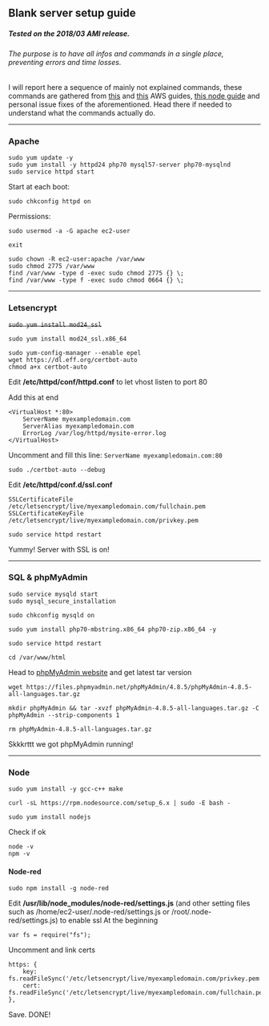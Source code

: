 ## Blank server setup guide
##### Tested on the 2018/03 AMI release.
###### The purpose is to have all infos and commands in a single place, preventing errors and time losses.
I will report here a sequence of mainly not explained commands, these commands are gathered from [this](https://docs.aws.amazon.com/AWSEC2/latest/UserGuide/install-LAMP.html) and [this](https://docs.aws.amazon.com/AWSEC2/latest/UserGuide/SSL-on-amazon-linux-ami.html) AWS guides, [this node guide](https://www.e2enetworks.com/help/knowledge-base/how-to-install-node-js-and-npm-on-centos/) and personal issue fixes of the aforementioned. Head there if needed to understand what the commands actually do.
***


### Apache
```
sudo yum update -y
sudo yum install -y httpd24 php70 mysql57-server php70-mysqlnd
sudo service httpd start
```
Start at each boot:
```
sudo chkconfig httpd on
```
Permissions:
```
sudo usermod -a -G apache ec2-user

exit
```
```
sudo chown -R ec2-user:apache /var/www
sudo chmod 2775 /var/www
find /var/www -type d -exec sudo chmod 2775 {} \;
find /var/www -type f -exec sudo chmod 0664 {} \;
```
***

### Letsencrypt
~~`sudo yum install mod24_ssl`~~
```
sudo yum install mod24_ssl.x86_64

sudo yum-config-manager --enable epel
wget https://dl.eff.org/certbot-auto
chmod a+x certbot-auto
```
Edit **/etc/httpd/conf/httpd.conf** to let vhost listen to port 80

Add this at end
```
<VirtualHost *:80>
    ServerName myexampledomain.com
    ServerAlias myexampledomain.com
    ErrorLog /var/log/httpd/mysite-error.log
</VirtualHost>
```
Uncomment and fill this line:
```ServerName myexampledomain.com:80```
```
sudo ./certbot-auto --debug
```
Edit **/etc/httpd/conf.d/ssl.conf**
```
SSLCertificateFile /etc/letsencrypt/live/myexampledomain.com/fullchain.pem
SSLCertificateKeyFile /etc/letsencrypt/live/myexampledomain.com/privkey.pem
```
```
sudo service httpd restart
```

Yummy! Server with SSL is on!
***

### SQL & phpMyAdmin
```
sudo service mysqld start
sudo mysql_secure_installation
```
```
sudo chkconfig mysqld on
```
```
sudo yum install php70-mbstring.x86_64 php70-zip.x86_64 -y

sudo service httpd restart

cd /var/www/html
```
Head to [phpMyAdmin website](https://www.phpmyadmin.net/downloads/) and get latest tar version
```
wget https://files.phpmyadmin.net/phpMyAdmin/4.8.5/phpMyAdmin-4.8.5-all-languages.tar.gz

mkdir phpMyAdmin && tar -xvzf phpMyAdmin-4.8.5-all-languages.tar.gz -C phpMyAdmin --strip-components 1

rm phpMyAdmin-4.8.5-all-languages.tar.gz
```
Skkkrttt we got phpMyAdmin running!
***

### Node
```
sudo yum install -y gcc-c++ make

curl -sL https://rpm.nodesource.com/setup_6.x | sudo -E bash -

sudo yum install nodejs
```
Check if ok
```
node -v
npm -v
```

#### Node-red
```
sudo npm install -g node-red
```

Edit **/usr/lib/node_modules/node-red/settings.js** (and other setting files such as /home/ec2-user/.node-red/settings.js or /root/.node-red/settings.js) to enable ssl
At the beginning
```
var fs = require("fs");
```
Uncomment and link certs
```
https: {
    key: fs.readFileSync('/etc/letsencrypt/live/myexampledomain.com/privkey.pem'),
    cert: fs.readFileSync('/etc/letsencrypt/live/myexampledomain.com/fullchain.pem')
},
```
Save. DONE!
